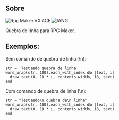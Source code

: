 ## Sobre
![Rpg Maker VX ACE](https://img.shields.io/badge/RPG%20MAKER-VX%20ACE-red?style=for-the-badge&logo=appveyo)
![lANG](https://img.shields.io/badge/LANG-RUBY(%20RGSS%20)-red?style=for-the-badge&logo=appveyo)
<p>Quebra de linha para RPG Maker.</p>

## Exemplos:
Sem comando de quebra de linha (\n):
```
str = 'Testando quebra de linha'
word_wrap(str, 100).each_with_index do |text, i|
  draw_text(0, 18 * i, contents_width, 18, text)
end
```
Com comando de quebra de linha (\n):
```
str = "Testando\n quebra de\n linha"
word_wrap(str, 100).each_with_index do |text, i|
  draw_text(0, 18 * i, contents_width, 18, text)
end
```
